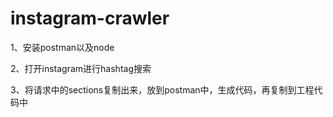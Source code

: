 # instagram-crawler


1、安装postman以及node

2、打开instagram进行hashtag搜索

3、将请求中的sections复制出来，放到postman中，生成代码，再复制到工程代码中